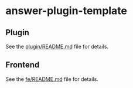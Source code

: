 # answer-plugin-template

## Plugin

See the [plugin/README.md](./plugin/README.md) file for details.

## Frontend

See the [fe/README.md](./fe/README.md) file for details.
